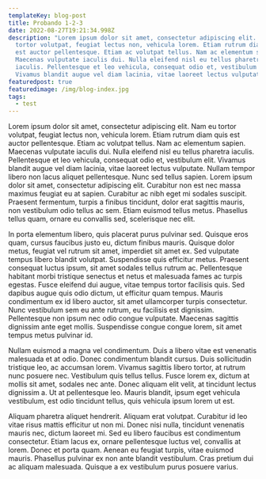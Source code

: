 ```yaml
---
templateKey: blog-post
title: Probando 1-2-3
date: 2022-08-27T19:21:34.998Z
description: "Lorem ipsum dolor sit amet, consectetur adipiscing elit. Nam eu
  tortor volutpat, feugiat lectus non, vehicula lorem. Etiam rutrum diam quis
  est auctor pellentesque. Etiam ac volutpat tellus. Nam ac elementum sapien.
  Maecenas vulputate iaculis dui. Nulla eleifend nisl eu tellus pharetra
  iaculis. Pellentesque et leo vehicula, consequat odio et, vestibulum elit.
  Vivamus blandit augue vel diam lacinia, vitae laoreet lectus vulputate. "
featuredpost: true
featuredimage: /img/blog-index.jpg
tags:
  - test
---
```

Lorem ipsum dolor sit amet, consectetur adipiscing elit. Nam eu tortor volutpat, feugiat lectus non, vehicula lorem. Etiam rutrum diam quis est auctor pellentesque. Etiam ac volutpat tellus. Nam ac elementum sapien. Maecenas vulputate iaculis dui. Nulla eleifend nisl eu tellus pharetra iaculis. Pellentesque et leo vehicula, consequat odio et, vestibulum elit. Vivamus blandit augue vel diam lacinia, vitae laoreet lectus vulputate. Nullam tempor libero non lacus aliquet pellentesque. Nunc sed tellus sapien. Lorem ipsum dolor sit amet, consectetur adipiscing elit. Curabitur non est nec massa maximus feugiat eu at sapien. Curabitur ac nibh eget mi sodales suscipit. Praesent fermentum, turpis a finibus tincidunt, dolor erat sagittis mauris, non vestibulum odio tellus ac sem. Etiam euismod tellus metus. Phasellus tellus quam, ornare eu convallis sed, scelerisque nec elit.

In porta elementum libero, quis placerat purus pulvinar sed. Quisque eros quam, cursus faucibus justo eu, dictum finibus mauris. Quisque dolor metus, feugiat vel rutrum sit amet, imperdiet sit amet ex. Sed vulputate tempus libero blandit volutpat. Suspendisse quis efficitur metus. Praesent consequat luctus ipsum, sit amet sodales tellus rutrum ac. Pellentesque habitant morbi tristique senectus et netus et malesuada fames ac turpis egestas. Fusce eleifend dui augue, vitae tempus tortor facilisis quis. Sed dapibus augue quis odio dictum, ut efficitur quam tempus. Mauris condimentum ex id libero auctor, sit amet ullamcorper turpis consectetur. Nunc vestibulum sem eu ante rutrum, eu facilisis est dignissim. Pellentesque non ipsum nec odio congue vulputate. Maecenas sagittis dignissim ante eget mollis. Suspendisse congue congue lorem, sit amet tempus metus pulvinar id.

Nullam euismod a magna vel condimentum. Duis a libero vitae est venenatis malesuada et at odio. Donec condimentum blandit cursus. Duis sollicitudin tristique leo, ac accumsan lorem. Vivamus sagittis libero tortor, at rutrum nunc posuere nec. Vestibulum quis tellus tellus. Fusce lorem ex, dictum at mollis sit amet, sodales nec ante. Donec aliquam elit velit, at tincidunt lectus dignissim a. Ut at pellentesque leo. Mauris blandit, ipsum eget vehicula vestibulum, est odio tincidunt tellus, quis vehicula ipsum lorem ut est.

Aliquam pharetra aliquet hendrerit. Aliquam erat volutpat. Curabitur id leo vitae risus mattis efficitur ut non mi. Donec nisi nulla, tincidunt venenatis mauris nec, dictum laoreet mi. Sed eu libero faucibus est condimentum consectetur. Etiam lacus ex, ornare pellentesque luctus vel, convallis at lorem. Donec et porta quam. Aenean eu feugiat turpis, vitae euismod mauris. Phasellus pulvinar ex non ante blandit vestibulum. Cras pretium dui ac aliquam malesuada. Quisque a ex vestibulum purus posuere varius.